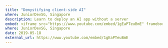 ```yaml
---
title: "Demystifying client-side AI"
where: JuniorDevSG, Singapore
description: Learn to deploy an AI app without a server
embed: <iframe src="https://www.youtube.com/embed/1gEaPTeuBmE" frameborder="0" allow="accelerometer; autoplay; encrypted-media; gyroscope; picture-in-picture" allowfullscreen></iframe>
where: JuniorDevSG, Singapore
date: 2019-05-18
external_url: https://www.youtube.com/embed/1gEaPTeuBmE
---
```

